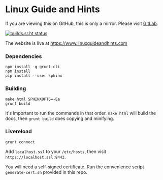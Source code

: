 # Linux Guide and Hints

If you are viewing this on GitHub, this is only a mirror. Please visit [GitLab](https://gitlab.com/remyabel/linux-guide-and-hints).

[![builds.sr.ht status](https://builds.sr.ht/~remyabel.svg)](https://builds.sr.ht/~remyabel?)

The website is live at https://www.linuxguideandhints.com

### Dependencies

    npm install -g grunt-cli
    npm install
    pip install --user sphinx

### Building

    make html SPHINXOPTS=-Ea
    grunt build

It's important to run the commands in that order. `make html` will build the docs, then `grunt build` does copying and minifying.

### Livereload

    grunt connect

Add `localhost.ssl` to your `/etc/hosts`, then visit `https://localhost.ssl:8443`. 

You will need a self-signed certificate. Run the convenience script `generate-cert.sh` provided in this repo.
